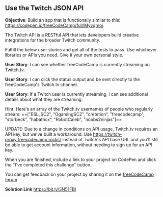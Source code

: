 ## Use the Twitch JSON API

**Objective**: Build an app that is functionally similar to this: https://codepen.io/freeCodeCamp/full/Myvqmo/.

The Twitch API is a RESTful API that lets developers build creative integrations for the broader Twitch community.

Fulfill the below user stories and get all of the tests to pass. Use whichever libraries or APIs you need. Give it your own personal style.

**User Story**: I can see whether freeCodeCamp is currently streaming on Twitch.tv.

**User Story**: I can click the status output and be sent directly to the freeCodeCamp's Twitch.tv channel.

**User Story**: If a Twitch user is currently streaming, I can see additional details about what they are streaming.

Hint: Here's an array of the Twitch.tv usernames of people who regularly stream: ==["ESL_SC2", "OgamingSC2", "cretetion", "freecodecamp", "storbeck", "habathcx", "RobotCaleb", "noobs2ninjas"]==

UPDATE: Due to a change in conditions on API usage, Twitch.tv requires an API key, but we've built a workaround. Use https://twitch-proxy.freecodecamp.rocks/ instead of Twitch's API base URL and you'll still be able to get account information, without needing to sign up for an API key.

When you are finished, include a link to your project on CodePen and click the "I've completed this challenge" button.

You can get feedback on your project by sharing it on the [freeCodeCamp forum](https://forum.freecodecamp.org/c/project-feedback/409).



**Solution Link**
https://bit.ly/3N51FBI
